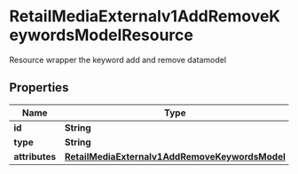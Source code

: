 

# RetailMediaExternalv1AddRemoveKeywordsModelResource

Resource wrapper the keyword add and remove datamodel

## Properties

| Name | Type | Description | Notes |
|------------ | ------------- | ------------- | -------------|
|**id** | **String** |  |  [optional] |
|**type** | **String** |  |  |
|**attributes** | [**RetailMediaExternalv1AddRemoveKeywordsModel**](RetailMediaExternalv1AddRemoveKeywordsModel.md) |  |  [optional] |



